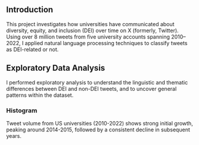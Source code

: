 ## Introduction
This project investigates how universities have communicated about diversity, equity, and inclusion (DEI) over time on X (formerly, Twitter). Using over 8 million tweets from five university accounts spanning 2010–2022, I applied natural language processing techniques to classify tweets as DEI-related or not. 

## Exploratory Data Analysis
I performed exploratory analysis to understand the linguistic and thematic differences between DEI and non-DEI tweets, and to uncover general patterns within the dataset.

### Histogram
Tweet volume from US universities (2010-2022) shows strong initial growth, peaking around 2014-2015, followed by a consistent decline in subsequent years.


